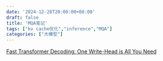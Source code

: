```yaml
---
date: '2024-12-28T20:00:00+08:00'
draft: false
title: 'MQA笔记'
tags: ["kv cache优化","inference","MQA"]
categories: ["大模型"]
---
```


[Fast Transformer Decoding: One Write-Head is All You Need](https://xves6ft58q.feishu.cn/docx/PnAFdZNxRoen75xuYWpc5tF2n9d?from=from_copylink)
